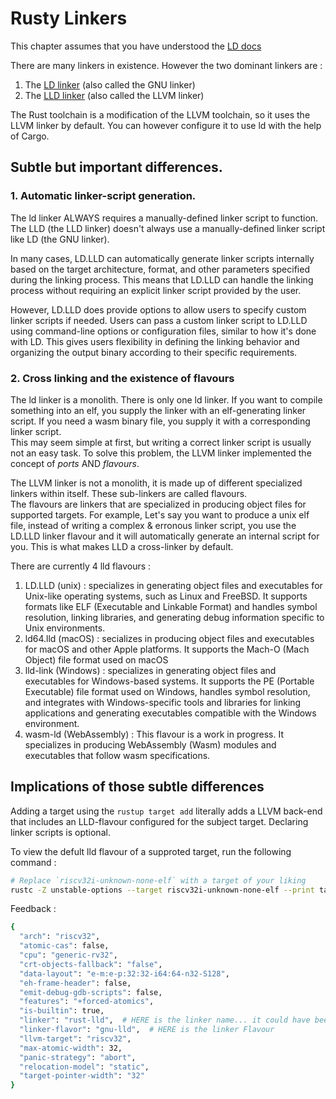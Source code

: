 # Rusty Linkers  

This chapter assumes that you have understood the [LD docs](../linking/linking.md#note-worthy-docs)  

There are many linkers in existence. However the two dominant linkers are :  
1. The [LD linker][ld-linker-page] (also called the GNU linker)
2. The [LLD linker][lld-linker-page] (also called the LLVM linker)  

The Rust toolchain is a modification of the LLVM toolchain, so it uses the LLVM linker by default. You can however configure it to use ld with the help of Cargo.  

## Subtle but important differences. 

### 1. Automatic linker-script generation.  
The ld linker ALWAYS requires a manually-defined linker script to function. The LLD (the LLD linker) doesn't always use a manually-defined linker script like LD (the GNU linker).   

In many cases, LD.LLD can automatically generate linker scripts internally based on the target architecture, format, and other parameters specified during the linking process. This means that LD.LLD can handle the linking process without requiring an explicit linker script provided by the user.

However, LD.LLD does provide options to allow users to specify custom linker scripts if needed. Users can pass a custom linker script to LD.LLD using command-line options or configuration files, similar to how it's done with LD. This gives users flexibility in defining the linking behavior and organizing the output binary according to their specific requirements.  

### 2. Cross linking and the existence of flavours
The ld linker is a monolith. There is only one ld linker. If you want to compile something into an elf, you supply the linker with an elf-generating linker script. If you need a wasm binary file, you supply it with a corresponding linker script.  
This may seem simple at first, but writing a correct linker script is usually not an easy task. To solve this problem, the LLVM linker implemented the concept of *ports* AND *flavours*.  

The LLVM linker is not a monolith, it is made up of different specialized linkers within itself. These sub-linkers are called flavours.  
The flavours are linkers that are specialized in producing object files for supported targets. For example, Let's say you want to produce a unix elf file, instead of writing a complex & erronous linker script, you use the LD.LLD linker flavour and it will automatically generate an internal script for you. This is what makes LLD a cross-linker by default.  

There are currently 4 lld flavours : 
1. LD.LLD (unix) : specializes in generating object files and executables for Unix-like operating systems, such as Linux and FreeBSD. It supports formats like ELF (Executable and Linkable Format) and handles symbol resolution, linking libraries, and generating debug information specific to Unix environments.  
2. ld64.lld (macOS) : secializes in producing object files and executables for macOS and other Apple platforms. It supports the Mach-O (Mach Object) file format used on macOS
3. lld-link (Windows) : specializes in generating object files and executables for Windows-based systems. It supports the PE (Portable Executable) file format used on Windows, handles symbol resolution, and integrates with Windows-specific tools and libraries for linking applications and generating executables compatible with the Windows environment.  
4. wasm-ld (WebAssembly) : This flavour is a work in progress. It specializes in producing WebAssembly (Wasm) modules and executables that follow wasm specifications.  

## Implications of those subtle differences

Adding a target using the `rustup target add` literally adds a LLVM back-end that includes an LLD-flavour configured for the subject target. Declaring linker scripts is optional.  

To view the defult lld flavour of a supproted target, run the following command :  
```bash
# Replace `riscv32i-unknown-none-elf` with a target of your liking
rustc -Z unstable-options --target riscv32i-unknown-none-elf --print target-spec-json
```  
Feedback : 
```bash
{
  "arch": "riscv32",
  "atomic-cas": false,
  "cpu": "generic-rv32",
  "crt-objects-fallback": "false",
  "data-layout": "e-m:e-p:32:32-i64:64-n32-S128",
  "eh-frame-header": false,
  "emit-debug-gdb-scripts": false,
  "features": "+forced-atomics",
  "is-builtin": true,
  "linker": "rust-lld",  # HERE is the linker name... it could have been something like ld
  "linker-flavor": "gnu-lld",  # HERE is the linker Flavour
  "llvm-target": "riscv32",
  "max-atomic-width": 32,
  "panic-strategy": "abort",
  "relocation-model": "static",
  "target-pointer-width": "32"
}
```


[lld-linker-page]: https://lld.llvm.org/
[ld-linker-page]: https://ftp.gnu.org/old-gnu/Manuals/ld-2.9.1/html_mono/ld.html
